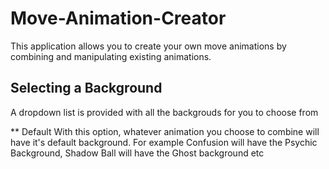 # Move-Animation-Creator

This application allows you to create your own move animations by combining and manipulating existing animations.

## Selecting a Background
A dropdown list is provided with all the backgrouds for you to choose from

** Default
With this option, whatever animation you choose to combine will have it's default background. For example Confusion will have the Psychic Background, Shadow Ball will have the Ghost background etc




